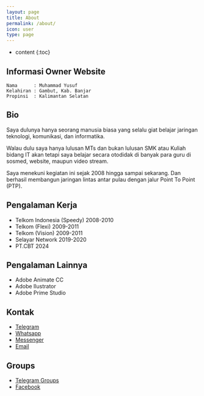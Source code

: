 ```yaml
---
layout: page
title: About
permalink: /about/
icon: user
type: page
---
```


* content
{:toc}

## Informasi Owner Website

```
Nama      : Muhammad Yusuf
Kelahiran : Gambut, Kab. Banjar
Propinsi  : Kalimantan Selatan
```

## Bio

Saya dulunya hanya seorang manusia biasa yang selalu giat belajar jaringan teknologi, komunikasi, dan informatika.

Walau dulu saya hanya lulusan MTs dan bukan lulusan SMK atau Kuliah bidang IT akan tetapi saya belajar secara otodidak di banyak para guru di sosmed, website, maupun video stream.

Saya menekuni kegiatan ini sejak 2008 hingga sampai sekarang. Dan berhasil membangun jaringan lintas antar pulau dengan jalur Point To Point (PTP).

## Pengalaman Kerja

- Telkom Indonesia (Speedy) 2008-2010
- Telkom (Flexi) 2009-2011
- Telkom (Vision) 2009-2011
- Selayar Network 2019-2020
- PT.CBT 2024

## Pengalaman Lainnya

- Adobe Animate CC
- Adobe Ilustrator
- Adobe Prime Studio

## Kontak

- [Telegram](https://t.me/masterwifinetworksolution)
- [Whatsapp](https://wa.me/6287764241047)
- [Messenger](https://m.me/muhammadyusuf1992)
- [Email](mailto:myarachma92@gmail.com)

## Groups

- [Telegram Groups](https://t.me/+HUPmiH4JI0AwZDVl)
- [Facebook](https://facebook.com/groups/openclashpasswallindonesia)